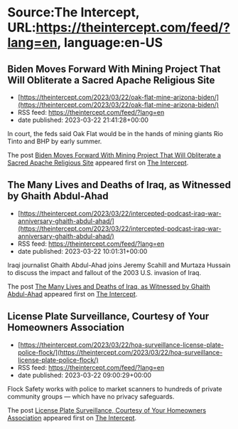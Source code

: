 # Source:The Intercept, URL:https://theintercept.com/feed/?lang=en, language:en-US

## Biden Moves Forward With Mining Project That Will Obliterate a Sacred Apache Religious Site
 - [https://theintercept.com/2023/03/22/oak-flat-mine-arizona-biden/](https://theintercept.com/2023/03/22/oak-flat-mine-arizona-biden/)
 - RSS feed: https://theintercept.com/feed/?lang=en
 - date published: 2023-03-22 21:41:28+00:00

<p>In court, the feds said Oak Flat would be in the hands of mining giants Rio Tinto and BHP by early summer.</p>
<p>The post <a href="https://theintercept.com/2023/03/22/oak-flat-mine-arizona-biden/" rel="nofollow">Biden Moves Forward With Mining Project That Will Obliterate a Sacred Apache Religious Site</a> appeared first on <a href="https://theintercept.com" rel="nofollow">The Intercept</a>.</p>

## The Many Lives and Deaths of Iraq, as Witnessed by Ghaith Abdul-Ahad
 - [https://theintercept.com/2023/03/22/intercepted-podcast-iraq-war-anniversary-ghaith-abdul-ahad/](https://theintercept.com/2023/03/22/intercepted-podcast-iraq-war-anniversary-ghaith-abdul-ahad/)
 - RSS feed: https://theintercept.com/feed/?lang=en
 - date published: 2023-03-22 10:01:31+00:00

<p>Iraqi journalist Ghaith Abdul-Ahad joins Jeremy Scahill and Murtaza Hussain to discuss the impact and fallout of the 2003 U.S. invasion of Iraq.</p>
<p>The post <a href="https://theintercept.com/2023/03/22/intercepted-podcast-iraq-war-anniversary-ghaith-abdul-ahad/" rel="nofollow">The Many Lives and Deaths of Iraq, as Witnessed by Ghaith Abdul-Ahad</a> appeared first on <a href="https://theintercept.com" rel="nofollow">The Intercept</a>.</p>

## License Plate Surveillance, Courtesy of Your Homeowners Association
 - [https://theintercept.com/2023/03/22/hoa-surveillance-license-plate-police-flock/](https://theintercept.com/2023/03/22/hoa-surveillance-license-plate-police-flock/)
 - RSS feed: https://theintercept.com/feed/?lang=en
 - date published: 2023-03-22 09:00:29+00:00

<p>Flock Safety works with police to market scanners to hundreds of private community groups — which have no privacy safeguards.</p>
<p>The post <a href="https://theintercept.com/2023/03/22/hoa-surveillance-license-plate-police-flock/" rel="nofollow">License Plate Surveillance, Courtesy of Your Homeowners Association</a> appeared first on <a href="https://theintercept.com" rel="nofollow">The Intercept</a>.</p>

